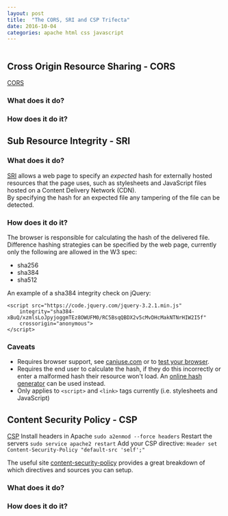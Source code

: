 ```yaml
---
layout: post
title:  "The CORS, SRI and CSP Trifecta"
date: 2016-10-04
categories: apache html css javascript
---
```



```
```
## Cross Origin Resource Sharing - CORS
[CORS][CORS]
### What does it do?
### How does it do it?

## Sub Resource Integrity - SRI
### What does it do?
[SRI][SRI] allows a web page to specify an *expected* hash for externally hosted resources that the page uses, such as stylesheets and JavaScript files hosted on a Content Delivery Network (CDN).  
By specifying the hash for an expected file any tampering of the file can be detected.
### How does it do it?
The browser is responsible for calculating the hash of the delivered file.  
Difference hashing strategies can be specified by the web page, currently only the following are allowed in the W3 spec:
* sha256
* sha384
* sha512  

An example of a sha384 integrity check on jQuery:
```
<script src="https://code.jquery.com/jquery-3.2.1.min.js" 
	integrity="sha384-xBuQ/xzmlsLoJpyjoggmTEz8OWUFM0/RC5BsqQBDX2v5cMvDHcMakNTNrHIW2I5f" 
	crossorigin="anonymous">
</script>
```

### Caveats
* Requires browser support, see [caniuse.com](https://caniuse.com/#feat=subresource-integrity) or to [test your browser](http://w3c-test.org/subresource-integrity/subresource-integrity.sub.html).  
* Requires the end user to calculate the hash, if they do this incorrectly or enter a malformed hash their resource won't load. An [online hash generator](https://www.srihash.org/) can be used instead.
* Only applies to `<script>` and `<link>` tags currently (i.e. stylesheets and JavaScript)

## Content Security Policy - CSP
[CSP][CSP]
Install headers in Apache
`sudo a2enmod --force headers`
Restart the servers
`sudo service apache2 restart`
Add your CSP directive:
`Header set Content-Security-Policy "default-src 'self';"`

The useful site [content-security-policy][CSP Values] provides a great breakdown of which directives and sources you can setup.

### What does it do?
### How does it do it?


[CORS]:			https://wikipedia.co.uk/CORS
[SRI]:			https://en.wikipedia.org/wiki/Subresource_Integrity
[CSP]:			https://en.wikipedia.org/wiki/Content_Security_Policy
[CSP Values]:	https://content-security-policy.com/
[CSP fallback]:	http://www.debug.is/2015/10/18/fallback-for-cdn-provided-js-when-using-csp/



